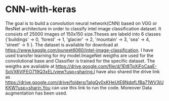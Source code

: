 # CNN-with-keras

The goal is to build a convolution neural network(CNN) based on VGG or ResNet architecture in order to classify intel image classification dataset.
It consists of 25000 images of 150x150 size.Theses are labeld into 6 classes  {'buildings' -> 0, 'forest' -> 1, 'glacier' -> 2, 'mountain' -> 3, 'sea' -> 4, 'street' -> 5 }. The dataset is available for download at https://www.kaggle.com/puneet6060/intel-image-classification.
I have used transfer learning for my model.ImageNet weigths are used for the convolutional base and Classifier is trained for the specific dataset.
The weigths are available at https://drive.google.com/file/d/1Et8TpXiFoCaaE-SpVX6VlFEO719Q3xEL/view?usp=sharing.I have also shared the drive link as https://drive.google.com/drive/folders/1aIgQy0xKHeUtE8NdqfLfBa71WV3jUKKW?usp=sharin.You can use this link to run the code.
Moreover Data augmentation has been used.
